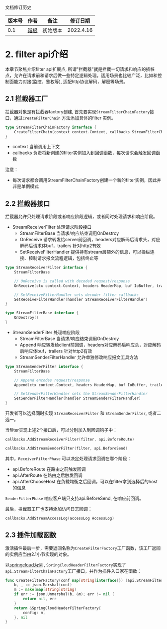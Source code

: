 文档修订历史

| 版本号 | 作者 | 备注    | 修订日期      |
|-----| ---- |-------|-----------|
| 0.1 | [诣极](https://github.com/zonghaishang) | 初始版本  | 2022.4.16 |

# 2. filter api介绍

本章节聚焦介绍filter api扩展点, 所谓"拦截器"就是拦截一切请求和响应的插桩点，允许在请求前和请求后做一些特定逻辑处理。适用场景也比较广泛，比如和控制面能力对接(监控、鉴权等), 适配http协议解码，解密等场景。

## 2.1 拦截器工厂

拦截器对象是有拦截器factory创建, 首先要实现`StreamFilterChainFactory`接口，通过`CreateFilterChain` 方法添加具体的filter 实例。

```go
type StreamFilterChainFactory interface {
	CreateFilterChain(context context.Context, callbacks StreamFilterChainFactoryCallbacks)
}
```

- context 当前调用上下文
- callbacks 负责将新创建的filter实例加入到回调函数，每次请求会触发回调函数

注意：

- 每次请求都会调用StreamFilterChainFactory创建一个新的filter实例，因此并非是单例模式

## 2.2 拦截器接口

拦截器允许只处理请求阶段或者响应阶段逻辑，或者同时处理请求和响应阶段。

- StreamReceiverFilter 处理请求阶段接口
  - StreamFilterBase 当请求/响应结束调用OnDestroy
  - OnReceive 请求转发给server前回调，headers对应解码后请求头，对应解码后请求体buf，trailers 针对http2有效
  - SetReceiveFilterHandler 提供持有stream层额外的信息，可以操纵连接、控制请求报文流程逻辑，包括终止等

```go
type StreamReceiverFilter interface {
	StreamFilterBase

	// OnReceive is called with decoded request/response
	OnReceive(ctx context.Context, headers HeaderMap, buf IoBuffer, trailers HeaderMap) StreamFilterStatus

	// SetReceiveFilterHandler sets decoder filter callbacks
	SetReceiveFilterHandler(handler StreamReceiverFilterHandler)
}

type StreamFilterBase interface {
	OnDestroy()
}
```

- StreamSenderFilter 处理响应阶段
  - StreamFilterBase 当请求/响应结束调用OnDestroy
  - Append 响应转发给client前回调，headers对应解码后响应头，对应解码后响应体buf，trailers 针对http2有效
  - StreamSenderFilterHandler 允许单独修改响应报文工具方法

```go
type StreamSenderFilter interface {
	StreamFilterBase

	// Append encodes request/response
	Append(ctx context.Context, headers HeaderMap, buf IoBuffer, trailers HeaderMap) StreamFilterStatus

	// SetSenderFilterHandler sets the StreamSenderFilterHandler
	SetSenderFilterHandler(handler StreamSenderFilterHandler)
}
```

开发者可以选择同时实现 `StreamReceiverFilter` 和 `StreamSenderFilter`, 或者二选一。

当filter实现上述2个接口后，可以分别加入到回调钩子中：

```go
callbacks.AddStreamReceiverFilter(filter, api.BeforeRoute)

callbacks.AddStreamSenderFilter(filter, api.BeforeSend)
```

其中，`ReceiverFilterPhase` 可以决定处理请求回调在哪个阶段：
- api.BeforeRoute 在路由之前触发回调
- api.AfterRoute 在路由之后触发回调
- api.AfterChooseHost 在负载均衡之后回调，可以在filter拿到选择后的host的信息

`SenderFilterPhase` 响应客户端只支持api.BeforeSend, 在响应前回调。

最后，拦截器工厂也支持添加访问日志回调：

```go
callbacks.AddStreamAccessLog(accessLog AccessLog)
```

## 2.3 插件加载函数

激活插件最后一步，需要返回名称为`CreateFilterFactory`工厂函数，该工厂返回的实例应当由2.1小节实现的对象。

以[springcloud为例](https://github.com/mosn/extensions/blob/6e9723494b0e0fd99d5fa5bb395eb7b76ac7af9d/go-plugin/plugins/stream_filters/springcloud_header/main/springcloud_header.go#L19) , `SpringCloudHeaderFilterFactory`实现了`api.StreamFilterChainFactory`工厂接口，并作为插件入口家在函数：

```go
func CreateFilterFactory(conf map[string]interface{}) (api.StreamFilterChainFactory, error) {
	b, _ := json.Marshal(conf)
	m := make(map[string]string)
	if err := json.Unmarshal(b, &m); err != nil {
		return nil, err
	}
	return &SpringCloudHeaderFilterFactory{
		config: m,
	}, nil
}
```